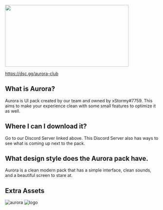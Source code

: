 <img src="https://user-images.githubusercontent.com/82107846/225740795-5a076512-ce3b-4c02-8612-351781ce6306.png" width="406" height="203"></img>

https://dsc.gg/aurora-club

## What is Aurora?
Aurora is UI pack created by our team and owned by xStormy#7759. This aims to make your experience clean with some small features to optimize it as well.

## Where I can I download it?
Go to our Discord Server linked above. This Discord Server also has ways to see what is coming up next to the pack.

## What design style does the Aurora pack have.
Aurora is a clean modern pack that has a simple interface, clean sounds, and a beautiful screen to stare at.

## Extra Assets
![aurora](https://user-images.githubusercontent.com/82107846/225742347-d261f258-0d28-46ee-a7dd-26aeebc22755.png)
![logo](https://user-images.githubusercontent.com/82107846/225742349-7204285b-bc62-4a7e-8554-737bc0248a1e.png)
